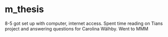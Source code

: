 # m_thesis

8-5 got set up with computer, internet access. Spent time reading on Tians project and answering questions for Carolina Wälhby. Went to MMM
